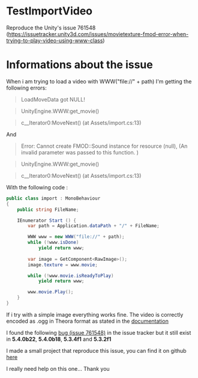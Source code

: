# TestImportVideo

Reproduce the Unity's issue 761548 (https://issuetracker.unity3d.com/issues/movietexture-fmod-error-when-trying-to-play-video-using-www-class)

# Informations about the issue

When i am trying to load a video with WWW("file://" + path)
I'm getting the following errors:

> LoadMoveData got NULL!

> UnityEngine.WWW:get_movie()

> <Start>c__Iterator0:MoveNext() (at Assets/import.cs:13)

And 

> Error: Cannot create FMOD::Sound instance for resource (null), (An invalid parameter was passed to this function. )

> UnityEngine.WWW:get_movie()

> <Start>c__Iterator0:MoveNext() (at Assets/import.cs:13)


With the following code :

```C#
public class import : MonoBehaviour
{
    public string FileName;

    IEnumerator Start () {
        var path = Application.dataPath + "/" + FileName;

        WWW www = new WWW("file://" + path);
        while (!www.isDone)
            yield return www;
        
        var image = GetComponent<RawImage>();
        image.texture = www.movie;

        while (!www.movie.isReadyToPlay)
            yield return www;

        www.movie.Play();
    }
}
```

If i try with a simple image everything works fine.
The video is correctly encoded as .ogg in Theora format as stated in the [documentation](https://docs.unity3d.com/ScriptReference/WWW-movie.html)

I found the following [bug (issue 761548)](https://docs.unity3d.com/ScriptReference/WWW-movie.html) in the issue tracker but it still exist in **5.4.0b22**, **5.4.0b18**, **5.3.4f1** and **5.3.2f1** 


I made a small project that reproduce this issue, you can find it on github [here](https://github.com/ludo6577/TestImportVideo)

I really need help on this one...
Thank you
